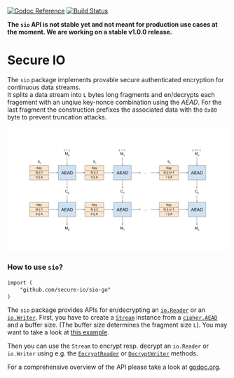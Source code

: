 [![Godoc Reference](https://godoc.org/github.com/secure-io/sio-go?status.svg)](https://godoc.org/github.com/secure-io/sio-go)
[![Build Status](https://travis-ci.org/secure-io/sio-go.svg?branch=master)](https://travis-ci.org/secure-io/sio-go)

**The `sio` API is not stable yet and not meant for production use cases at the moment. We are working on a stable v1.0.0 release.**

# Secure IO

The `sio` package implements provable secure authenticated encryption for continuous data streams.  
It splits a data stream into `L` bytes long fragments and en/decrypts each fragement with an unqiue
key-nonce combination using the *AEAD*. For the last fragment the construction prefixes the associated
data with the `0x80` byte to prevent truncation attacks. 

![`sio` encryption scheme](https://github.com/secure-io/sio/blob/master/img/channel_construction.svg)

### How to use `sio`?

```
import (
    "github.com/secure-io/sio-go"
)
```

The `sio` package provides APIs for en/decrypting an [`io.Reader`](https://golang.org/pkg/io#Reader)
or an [`io.Writer`](https://golang.org/pkg/io/#Writer). First, you have to create a
[`Stream`](https://godoc.org/github.com/secure-io/sio#Stream) instance from a 
[`cipher.AEAD`](https://golang.org/pkg/crypto/cipher/#AEAD) and a buffer size.
(The buffer size determines the fragment size `L`). You may want to take a look at
[this example](https://godoc.org/github.com/secure-io/sio-go#example-NewStream--AESGCM).

Then you can use the `Stream` to encrypt resp. decrypt an `io.Reader` or `io.Writer` using
e.g. the [`EncryptReader`](https://godoc.org/github.com/secure-io/sio-go#Stream.EncryptReader) 
or [`DecryptWriter`](https://godoc.org/github.com/secure-io/sio-go#Stream.DecryptWriter) methods.

For a comprehensive overview of the API please take a look at [godoc.org](https://godoc.org/github.com/secure-io/sio-go).
